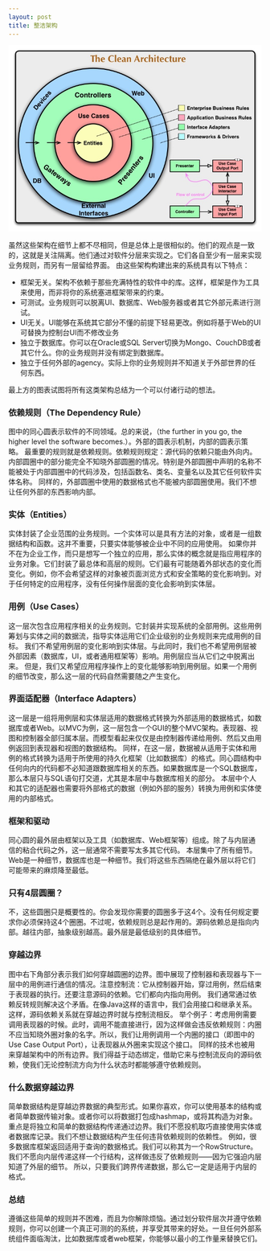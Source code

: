 ```yaml
---
layout: post
title: 整洁架构
---
```


![Alt text](/public/img/clean_arch.jpg)

虽然这些架构在细节上都不尽相同，但是总体上是很相似的。他们的观点是一致的，这就是关注隔离。他们通过对软件分层来实现之。它们各自至少有一层来实现业务规则，而另有一层留给界面。
由这些架构构建出来的系统具有以下特点：

<p>

* 框架无关。架构不依赖于那些充满特性的软件中的库。这样，框架是作为工具来使用，而非将你的系统塞进框架带来的约束。
* 可测试。业务规则可以脱离UI、数据库、Web服务器或者其它外部元素进行测试。
* UI无关。UI能够在系统其它部分不懂的前提下轻易更改。例如将基于Web的UI可替换为控制台UI而不修改业务
* 独立于数据库。你可以在Oracle或SQL Server切换为Mongo、CouchDB或者其它什么。你的业务规则并没有绑定到数据库。
* 独立于任何外部的agency。实际上你的业务规则并不知道关于外部世界的任何东西。

</p>

最上方的图表试图将所有这类架构总结为一个可以付诸行动的想法。

### 依赖规则（The Dependency Rule）
图中的同心圆表示软件的不同领域。总的来说，（the further in you go, the higher level the software becomes.）。外部的圆表示机制，内部的圆表示策略。
最重要的规则就是依赖规则。依赖规则规定：源代码的依赖只能由外向内。内部圆圈中的部分能完全不知晓外部圆圈的情况。特别是外部圆圈中声明的名称不能被处于内部圆圈中的代码涉及，包括函数名、类名、变量名以及其它任何软件实体名称。
同样的，外部圆圈中使用的数据格式也不能被内部圆圈使用。我们不想让任何外部的东西影响内部。

### 实体（Entities）
实体封装了企业范围的业务规则。一个实体可以是具有方法的对象，或者是一组数据结构和函数。这并不重要，只要实体能够被企业中不同的应用使用。
如果你并不在为企业工作，而只是想写一个独立的应用，那么实体的概念就是指应用程序的业务对象。它们封装了最总体和高层的规则。它们最有可能随着外部状态的变化而变化。例如，你不会希望这样的对象被页面浏览方式和安全策略的变化影响到。对于任何特定的应用程序，没有任何操作层面的变化会影响到实体层。

### 用例（Use Cases）
这一层次包含应用程序相关的业务规则。它封装并实现系统的全部用例。这些用例筹划与实体之间的数据流，指导实体运用它们企业级别的业务规则来完成用例的目标。
我们不希望用例层的变化影响到实体层。与此同时，我们也不希望用例层被外部因素（数据库，UI，或者通用框架等）影响。用例层应当从它们之中脱离出来。
但是，我们又希望应用程序操作上的变化能够影响到用例层。如果一个用例的细节改变，那么这一层的代码自然需要随之产生变化。

### 界面适配器（Interface Adapters）
这一层是一组将用例层和实体层适用的数据格式转换为外部适用的数据格式，如数据库或者Web。以MVC为例，这一层包含一个GUI的整个MVC架构。表现器、视图和控制器全部归属本层。而模型看起来仅仅是由控制器传递给用例、然后又由用例返回到表现器和视图的数据结构。
同样，在这一层，数据被从适用于实体和用例的格式转换为适用于所使用的持久化框架（比如数据库）的格式。同心圆结构中任何向内的代码都不必知道跟数据库相关的东西。如果数据库是一个SQL数据库，那么本层只与SQL语句打交道，尤其是本层中与数据库相关的部分。
本层中个人和其它的适配器也需要将外部格式的数据（例如外部的服务）转换为用例和实体使用的内部格式。

### 框架和驱动
同心圆的最外层由框架以及工具（如数据库、Web框架等）组成。除了与内层通信的粘合代码之外，这一层通常不需要写太多其它代码。
本层集中了所有细节。Web是一种细节，数据库也是一种细节。我们将这些东西隔绝在最外层以将它们可能带来的麻烦降至最低。

### 只有4层圆圈？
不，这些圆圈只是概要性的。你会发现你需要的圆圈多于这4个。没有任何规定要求你必须保持这4个圈圈。不过呢，依赖规则总是起作用的。源码依赖总是指向内部。越往内部，抽象级别越高。最外层是最低级别的具体细节。

### 穿越边界
图中右下角部分表示我们如何穿越圆圈的边界。图中展现了控制器和表现器与下一层中的用例进行通信的情况。注意控制流：它从控制器开始，穿过用例，然后结束于表现器的执行。还要注意源码的依赖。它们都向内指向用例。
我们通常通过依赖反转规则解决这个矛盾。在像Java这样的语言中，我们会用接口和继承关系。这样，源码依赖关系就在穿越边界时就与控制流相反。
举个例子：考虑用例需要调用表现器的时候。此时，调用不能直接进行，因为这样做会违反依赖规则：内圈不应当知晓外圈对象的名字。所以，我们让用例调用一个内圈的接口（即图中的Use Case Output Port），让表现器从外圈来实现这个接口。
同样的技术也被用来穿越架构中的所有边界。我们得益于动态绑定，借助它来与控制流反向的源码依赖，使我们无论控制流方向为什么状态时都能够遵守依赖规则。

### 什么数据穿越边界
简单数据结构是穿越边界数据的典型形式。如果你喜欢，你可以使用基本的结构或者简单数据传输对象。或者你可以将数据打包成hashmap，或将其构造为对象。重点是将独立和简单的数据结构传递通过边界。我们不愿投机取巧直接使用实体或者数据库记录。我们不想让数据结构产生任何违背依赖规则的依赖性。
例如，很多数据库框架返回适用于查询的数据格式。我们可以称其为一个RowStructure。我们不愿向内层传递这样一个行结构，这样做违反了依赖规则——因为它强迫内层知道了外层的细节。
所以，只要我们跨界传递数据，那么它一定是适用于内层的格式。

### 总结
遵循这些简单的规则并不困难，而且为你解除烦恼。通过划分软件层次并遵守依赖规则，你可以创建一个真正可测的的系统，并享受其带来的好处。一旦任何外部系统组件面临淘汰，比如数据库或者web框架，你能够以最小的工作量来替换它们。









































